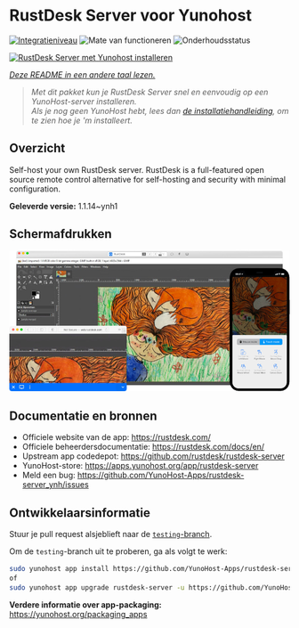 <!--
NB: Deze README is automatisch gegenereerd door <https://github.com/YunoHost/apps/tree/master/tools/readme_generator>
Hij mag NIET handmatig aangepast worden.
-->

# RustDesk Server voor Yunohost

[![Integratieniveau](https://apps.yunohost.org/badge/integration/rustdesk-server)](https://ci-apps.yunohost.org/ci/apps/rustdesk-server/)
![Mate van functioneren](https://apps.yunohost.org/badge/state/rustdesk-server)
![Onderhoudsstatus](https://apps.yunohost.org/badge/maintained/rustdesk-server)

[![RustDesk Server met Yunohost installeren](https://install-app.yunohost.org/install-with-yunohost.svg)](https://install-app.yunohost.org/?app=rustdesk-server)

*[Deze README in een andere taal lezen.](./ALL_README.md)*

> *Met dit pakket kun je RustDesk Server snel en eenvoudig op een YunoHost-server installeren.*  
> *Als je nog geen YunoHost hebt, lees dan [de installatiehandleiding](https://yunohost.org/install), om te zien hoe je 'm installeert.*

## Overzicht

Self-host your own RustDesk server. RustDesk is a full-featured open source remote control alternative for self-hosting and security with minimal configuration.

**Geleverde versie:** 1.1.14~ynh1

## Schermafdrukken

![Schermafdrukken van RustDesk Server](./doc/screenshots/screenshot.png)

## Documentatie en bronnen

- Officiele website van de app: <https://rustdesk.com/>
- Officiele beheerdersdocumentatie: <https://rustdesk.com/docs/en/>
- Upstream app codedepot: <https://github.com/rustdesk/rustdesk-server>
- YunoHost-store: <https://apps.yunohost.org/app/rustdesk-server>
- Meld een bug: <https://github.com/YunoHost-Apps/rustdesk-server_ynh/issues>

## Ontwikkelaarsinformatie

Stuur je pull request alsjeblieft naar de [`testing`-branch](https://github.com/YunoHost-Apps/rustdesk-server_ynh/tree/testing).

Om de `testing`-branch uit te proberen, ga als volgt te werk:

```bash
sudo yunohost app install https://github.com/YunoHost-Apps/rustdesk-server_ynh/tree/testing --debug
of
sudo yunohost app upgrade rustdesk-server -u https://github.com/YunoHost-Apps/rustdesk-server_ynh/tree/testing --debug
```

**Verdere informatie over app-packaging:** <https://yunohost.org/packaging_apps>
